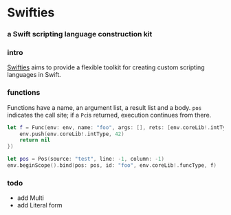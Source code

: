 # Swifties
### a Swift scripting language construction kit 

### intro
[Swifties](https://github.com/codr7/swifties) aims to provide a flexible toolkit for creating custom scripting languages in Swift.

### functions
Functions have a name, an argument list, a result list and a body.
`pos` indicates the call site; if a `Pc`is returned, execution continues from there.

```swift
let f = Func(env: env, name: "foo", args: [], rets: [env.coreLib!.intType], body: {(pos: Pos) -> Pc? in
    env.push(env.coreLib!.intType, 42)
    return nil
})

let pos = Pos(source: "test", line: -1, column: -1)
env.beginScope().bind(pos: pos, id: "foo", env.coreLib!.funcType, f)
```

### todo
- add Multi
- add Literal form
